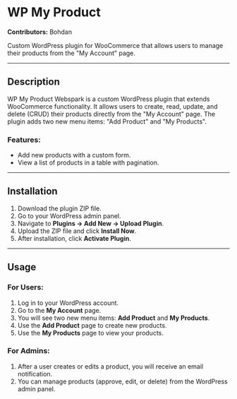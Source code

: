 # WP My Product

**Contributors:** Bohdan

Custom WordPress plugin for WooCommerce that allows users to manage their products from the "My Account" page.

---

## Description

WP My Product Webspark is a custom WordPress plugin that extends WooCommerce functionality. It allows users to create, read, update, and delete (CRUD) their products directly from the "My Account" page. The plugin adds two new menu items: "Add Product" and "My Products".

### Features:
- Add new products with a custom form.
- View a list of products in a table with pagination.

---

## Installation

1. Download the plugin ZIP file.
2. Go to your WordPress admin panel.
3. Navigate to **Plugins → Add New → Upload Plugin**.
4. Upload the ZIP file and click **Install Now**.
5. After installation, click **Activate Plugin**.

---

## Usage

### For Users:
1. Log in to your WordPress account.
2. Go to the **My Account** page.
3. You will see two new menu items: **Add Product** and **My Products**.
4. Use the **Add Product** page to create new products.
5. Use the **My Products** page to view your products.

### For Admins:
1. After a user creates or edits a product, you will receive an email notification.
2. You can manage products (approve, edit, or delete) from the WordPress admin panel.

